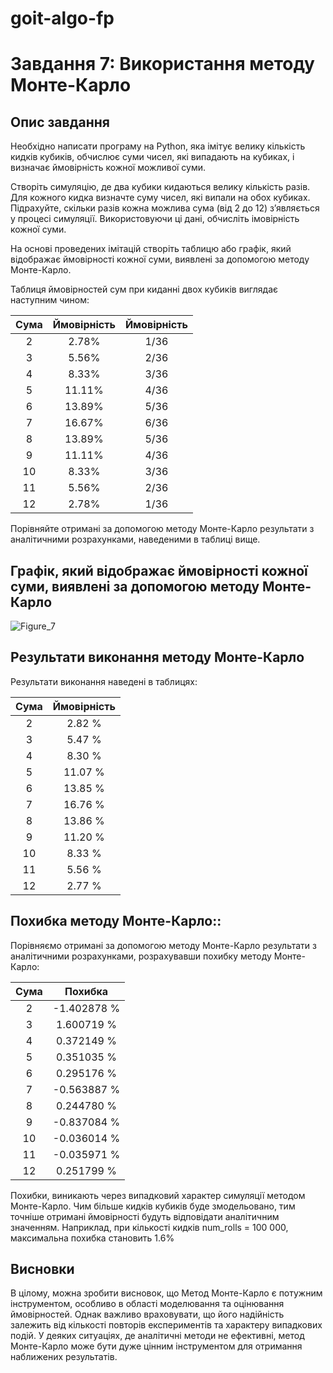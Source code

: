 # goit-algo-fp

# Завдання 7: Використання методу Монте-Карло

## Опис завдання

Необхідно написати програму на Python, яка імітує велику кількість кидків кубиків, обчислює суми чисел, які випадають на кубиках, і визначає ймовірність кожної можливої суми.

Створіть симуляцію, де два кубики кидаються велику кількість разів. Для кожного кидка визначте суму чисел, які випали на обох кубиках. Підрахуйте, скільки разів кожна можлива сума (від 2 до 12) з’являється у процесі симуляції. Використовуючи ці дані, обчисліть імовірність кожної суми.

На основі проведених імітацій створіть таблицю або графік, який відображає ймовірності кожної суми, виявлені за допомогою методу Монте-Карло.

Таблиця ймовірностей сум при киданні двох кубиків виглядає наступним чином:

| Сума      | Ймовірність |Ймовірність |
|:-----:|:-----:|:-----:|
|2 | 2.78% |1/36|
|3 |  5.56%|2/36|
|4  |8.33%  |3/36|
|5  | 11.11% |4/36|
|6  | 13.89% |5/36|
|7  | 16.67%  |6/36|
|8  | 13.89% |5/36|
|9  | 11.11% |4/36|
|10  |  8.33%|3/36|
|11  | 5.56% |2/36|
|12  | 2.78% |1/36|

Порівняйте отримані за допомогою методу Монте-Карло результати з аналітичними розрахунками, наведеними в таблиці вище.

## Графік, який відображає ймовірності кожної суми, виявлені за допомогою методу Монте-Карло

![Figure_7](https://github.com/PavlenkoOksana/goit-algo-fp/assets/107678761/53f829a7-b805-45f3-becc-2c838c8eb5f6)

## Результати виконання методу Монте-Карло

Результати виконання наведені в таблицях:

| Сума      | Ймовірність |
|:-----:|:-----:|
|2 | 2.82 % |
|3 |  5.47 % |
|4  | 8.30 % |
|5  | 11.07 % |
|6  | 13.85 % |
|7  |  16.76 % |
|8  | 13.86 % |
|9  | 11.20 % |
|10  | 8.33 % |
|11  | 5.56 % |
|12  | 2.77 % |


## Похибка методу Монте-Карло::

Порівняємо отримані за допомогою методу Монте-Карло результати з аналітичними розрахунками, розрахувавши похибку методу Монте-Карло:

| Сума      | Похибка |
|:-----:|:-----:|
|2 | -1.402878 %|
|3 |  1.600719 % |
|4  | 0.372149 % |
|5  |  0.351035 % |
|6  | 0.295176 %|
|7  |   -0.563887 % |
|8  | 0.244780 % |
|9  | -0.837084 % |
|10  |  -0.036014 %|
|11  |-0.035971 %  |
|12  | 0.251799 % |

Похибки, виникають через випадковий характер симуляції методом Монте-Карло. Чим більше кидків кубиків буде змодельовано, тим точніше отримані ймовірності будуть відповідати аналітичним значенням. 
Наприклад, при кількості кидків num_rolls = 100 000, максимальна похибка становить 1.6% 

## Висновки

В цілому, можна зробити висновок, що Метод Монте-Карло є потужним інструментом, особливо в області моделювання та оцінювання ймовірностей. Однак важливо враховувати, що його надійність залежить від кількості повторів експериментів та характеру випадкових подій. У деяких ситуаціях, де аналітичні методи не ефективні, метод Монте-Карло може бути дуже цінним інструментом для отримання наближених результатів.
